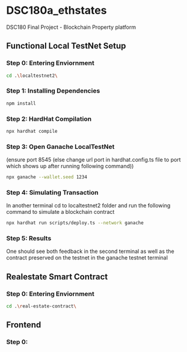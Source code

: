 # DSC180a_ethstates
DSC180 Final Project - Blockchain Property platform

## Functional Local TestNet Setup

### Step 0: Entering Enviornment

```sh
cd .\localtestnet2\
```

### Step 1: Installing Dependencies

```sh
npm install
```

### Step 2: HardHat Compilation

```sh
npx hardhat compile
```

### Step 3: Open Ganache LocalTestNet

(ensure port 8545 (else change url port in hardhat.config.ts file to port which shows up after running following command))

```sh
npx ganache --wallet.seed 1234
```

### Step 4: Simulating Transaction

In another terminal cd to localtestnet2 folder and run the following command to simulate a blockchain contract

```sh
npx hardhat run scripts/deploy.ts --network ganache
```

### Step 5: Results

One should see both feedback in the second terminal as well as the contract preserved on the testnet in the ganache testnet terminal

## Realestate Smart Contract

### Step 0: Entering Enviornment

```sh
cd .\real-estate-contract\
```

## Frontend

### Step 0: